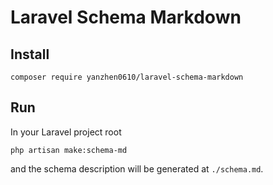 # Laravel Schema Markdown

## Install

```shell
composer require yanzhen0610/laravel-schema-markdown
```

## Run

In your Laravel project root

```shell
php artisan make:schema-md
```

and the schema description will be generated at `./schema.md`.
